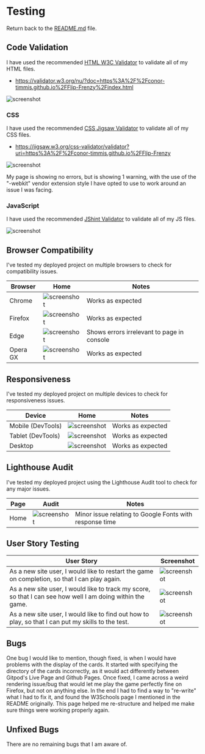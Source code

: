 # Testing


Return back to the [README.md](README.md) file.


## Code Validation

I have used the recommended [HTML W3C Validator](https://validator.w3.org) to validate all of my HTML files.

- https://validator.w3.org/nu/?doc=https%3A%2F%2Fconor-timmis.github.io%2FFlip-Frenzy%2Findex.html

![screenshot](documentation/testing/index.png)

### CSS

I have used the recommended [CSS Jigsaw Validator](https://jigsaw.w3.org/css-validator) to validate all of my CSS files.

- https://jigsaw.w3.org/css-validator/validator?uri=https%3A%2F%2Fconor-timmis.github.io%2FFlip-Frenzy

![screenshot](documentation/testing/style.png)

My page is showing no errors, but is showing 1 warning, with the use of the "-webkit" vendor extension style I have opted to use to work around an issue I was facing.

### JavaScript

I have used the recommended [JShint Validator](https://jshint.com) to validate all of my JS files.

![screenshot](documentation/testing/flipgame.png)


## Browser Compatibility

I've tested my deployed project on multiple browsers to check for compatibility issues.

| Browser | Home | Notes |
| --- | --- | --- |
| Chrome | ![screenshot](documentation/testing/browser-compatibility/chrome.png) | Works as expected |
| Firefox | ![screenshot](documentation/testing/browser-compatibility/firefox.png) | Works as expected |
| Edge | ![screenshot](documentation/testing/browser-compatibility/edge.png) | Shows errors irrelevant to page in console |
| Opera GX | ![screenshot](documentation/testing/browser-compatibility/operagx.png) | Works as expected |


## Responsiveness

I've tested my deployed project on multiple devices to check for responsiveness issues.

| Device | Home | Notes |
| --- | --- | --- |
| Mobile (DevTools) | ![screenshot](documentation/testing/responsiveness/mobile.png) | Works as expected |
| Tablet (DevTools) | ![screenshot](documentation/testing/responsiveness/tablet.png) | Works as expected |
| Desktop | ![screenshot](documentation/testing/responsiveness/desktop.png) | Works as expected |


## Lighthouse Audit

I've tested my deployed project using the Lighthouse Audit tool to check for any major issues.

| Page | Audit | Notes |
| --- | --- | --- |
| Home | ![screenshot](documentation/testing/audit.png) | Minor issue relating to Google Fonts with response time |


## User Story Testing

| User Story | Screenshot |
| --- | --- |
| As a new site user, I would like to restart the game on completion, so that I can play again. | ![screenshot](documentation/features/restartbutton.png) |
| As a new site user, I would like to track my score, so that I can see how well I am doing within the game. | ![screenshot](documentation/features/tracker.png) |
| As a new site user, I would like to find out how to play, so that I can put my skills to the test. | ![screenshot](documentation/features/howtoplay.png) |

## Bugs

One bug I would like to mention, though fixed, is when I would have problems with the display of the cards. It started with specifying the directory of the cards incorrectly, as it would act differently between Gitpod's Live Page and Github Pages. Once fixed, I came across a weird rendering issue/bug that would let me play the game perfectly fine on Firefox, but not on anything else. In the end I had to find a way to "re-write" what I had to fix it, and found the W3Schools page I mentioned in the README originally. This page helped me re-structure and helped me make sure things were working properly again.

## Unfixed Bugs


There are no remaining bugs that I am aware of.
